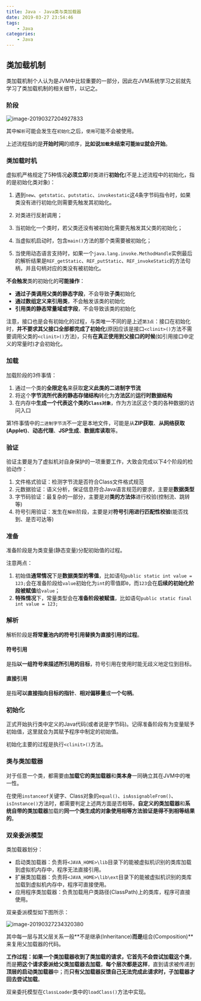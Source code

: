 ```yaml
---
title: Java - Java类与类加载器
date: 2019-03-27 23:54:46
tags:
    - Java
categories:
    - Java
---
```


## 类加载机制

类加载机制个人认为是JVM中比较重要的一部分，因此在JVM系统学习之前就先学习了类加载机制的相关细节，以记之。

<!-- more -->

### 阶段

![image-20190327204927833](/images/类加载机制.png)

其中`解析`可能会发生在`初始化`之后，`使用`可能不会被使用。

上述流程指的是**开始时间**的顺序，**比如说`加载`未结束可能`验证`就会开始**。

### 类加载时机

虚拟机严格规定了5种情况**必须立即**对类进行**初始化**(不是上述流程中的初始化，指的是初始化类对象)：

1. 遇到`new`、`getstatic`、`putstatic`、`invokestatic`这4条字节码指令时，如果类没有进行初始化则需要先触发其初始化。

2. 对类进行反射调用；
3. 当初始化一个类时，若父类还没有被初始化需要先触发其父类的初始化；
4. 当虚拟机启动时，包含`main()`方法的那个类需要被初始化；
5. 当使用动态语言支持时，如果一个`java.lang.invoke.MethodHandle`实例最后的解析结果是`REF_getStatic`、`REF_putStatic`、`REF_invokeStatic`的方法句柄，并且句柄对应的类没有被初始化。

**不会触发**类的初始化的**可能操作**：

- **通过子类调用父类的静态字段**，不会导致**子类**初始化
- **通过数组定义来引用类**，不会触发该类的初始化
- **引用类的静态常量域或字段**，不会导致该类的初始化

注意，接口也是会有初始化的过程，与类唯一不同的是上述`第3点`：接口在初始化时，**并不要求其父接口全部都完成了初始化**(原因应该是接口`<clinit>()`方法不需要调用父类的`<clinit>()`方法)，只有**在真正使用到父接口的时候**(如引用接口中定义的常量时)才会初始化。

### 加载

加载阶段的3件事情：

1. 通过一个类的**全限定名**来获取**定义此类的二进制字节流**
2. 将这个**字节流所代表的静态存储结构**转化为**方法区**的**运行时数据结构**
3. 在内存中**生成一个代表这个类的`Class对象`**，作为方法区这个类的各种数据的访问入口

第1件事情中的`二进制字节流`不一定是本地文件，可能是从**ZIP获取**、**从网络获取(Applet)**、**动态代理**、**JSP生成**、**数据库读取**等。

### 验证

验证主要是为了虚拟机对自身保护的一项重要工作，大致会完成以下4个阶段的检验动作：

1. 文件格式验证：检测字节流是否符合Class文件格式规范
2. 元数据验证：语义分析，保证信息符合Java语言规范的要求，主要是**数据类型**
3. 字节码验证：最复杂的一部分，主要是对**类的方法体**进行校验(控制流、跳转等)
4. 符号引用验证：发生在`解析`阶段，主要是对**符号引用进行匹配性校验**(能否找到、是否可达等)

### 准备

准备阶段是为类变量(静态变量)分配初始值的过程。

注意两点：

1. 初始值**通常情况**下是**数据类型的零值**，比如语句`public static int value = 123;`会在准备阶段给`value`初始化为`int`的零值即`0`，而`123`会在**后续的初始化阶段被赋值**给`value`；
2. **特殊情况**下，常量类型会在**准备阶段被赋值**，比如语句`public static final int value = 123;`

### 解析

解析阶段是**将常量池内的符号引用替换为直接引用的过程**。

#### 符号引用

是指**以一组符号来描述所引用的目标**，符号引用在使用时能无歧义地定位到目标。

#### 直接引用

是指**可以直接指向目标的指针**、**相对偏移量**或**一个句柄**。

### 初始化

正式开始执行类中定义的Java代码(或者说是字节码)。记得准备阶段有为变量赋予初始值，这里就会为其赋予程序中制定的初始值。

初始化主要的过程是执行`<clinit>()`方法。

### 类与类加载器

对于任意一个类，都需要由**加载它的类加载器**和**类本身**一同确立其在JVM中的唯一性。

在使用`instanceof`关键字、Class对象的`equal()`、`isAssignableFrom()`、`isInstance()`方法时，都需要判定上述两方面是否相等。**自定义的类加载器**和**系统自带的类加载器**加载的**同一个类生成的对象使用相等方法验证是得不到相等结果的**。

### 双亲委派模型

类加载器划分：

- 启动类加载器：负责将`<JAVA_HOME>\lib`目录下的能被虚拟机识别的类库加载到虚拟机内存中，程序无法直接引用。
- 扩展类加载器：负责将`<JAVA_HOME>\lib\ext`目录下的能被虚拟机识别的类库加载到虚拟机内存中，程序可直接使用。
- 应用程序类加载器：负责加载用户类路径(ClassPath)上的类库，程序可直接使用。

双亲委派模型如下图所示：

![image-20190327234320380](/images/双亲委派模型.png)

其中每一层与其父层关系一般**不是继承(Inheritance)**而是**组合(Composition)**来复用父加载器的代码。

**工作过程：**如果一个类加载器收到了类加载的请求，它**首先不会尝试加载这个类**，而是**把这个请求委派给父类加载器去加载**，**每个层次都是这样**，直到请求被传递到**顶层的启动类加载器**中；而**只有父加载器反馈自己无法完成此请求时，子加载器才回去尝试加载**。

双亲委托模型在`ClassLoader`类中的`loadClass()`方法中实现。